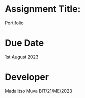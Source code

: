 
# Assignment Title: 
Portifolio

# Due Date
1st August 2023

# Developer
Madalitso Muva BIT/21/ME/2023

